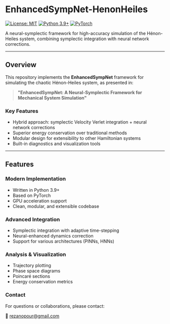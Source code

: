 # EnhancedSympNet-HenonHeiles

[![License: MIT](https://img.shields.io/badge/License-MIT-yellow.svg)](https://opensource.org/licenses/MIT)
[![Python 3.9+](https://img.shields.io/badge/python-3.9+-blue.svg)](https://www.python.org/downloads/)
[![PyTorch](https://img.shields.io/badge/PyTorch-%23EE4C2C.svg?logo=PyTorch&logoColor=white)](https://pytorch.org/)

A neural-symplectic framework for high-accuracy simulation of the Hénon-Heiles system, combining symplectic integration with neural network corrections.

---

## Overview

This repository implements the **EnhancedSympNet** framework for simulating the chaotic Hénon-Heiles system, as presented in:

> **"EnhancedSympNet: A Neural-Symplectic Framework for Mechanical System Simulation"**  


### Key Features

- Hybrid approach: symplectic Velocity Verlet integration + neural network corrections  
- Superior energy conservation over traditional methods  
- Modular design for extensibility to other Hamiltonian systems  
- Built-in diagnostics and visualization tools  

---

## Features

### Modern Implementation

- Written in Python 3.9+
- Based on PyTorch
- GPU acceleration support
- Clean, modular, and extensible codebase

### Advanced Integration

- Symplectic integration with adaptive time-stepping
- Neural-enhanced dynamics correction
- Support for various architectures (PINNs, HNNs)

### Analysis & Visualization

- Trajectory plotting
- Phase space diagrams
- Poincaré sections
- Energy conservation metrics

### Contact
For questions or collaborations, please contact:


📧 rezanopour@gmail.com
